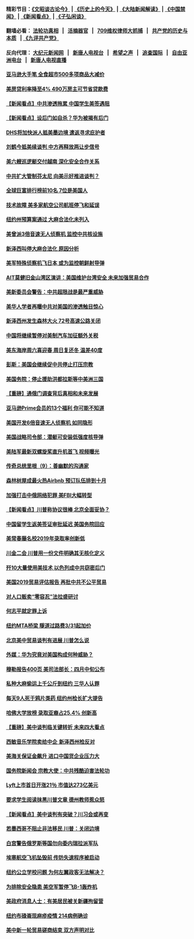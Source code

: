 #### 精彩节目：[《文昭谈古论今》](http://134.209.198.168/wenzhao) | [《历史上的今天》](http://134.209.198.168/today-in-history) | [《大陆新闻解读》](http://134.209.198.168/ntdtv-comedy) | [《中国禁闻》](http://134.209.198.168/ntdtv-news) | [《新闻看点》](http://134.209.198.168/news-insight) | [《子弘闲谈》](http://134.209.198.168/zihongxiantan/) 

  #### 翻墙必看： [法轮功真相](http://134.209.198.168:10000/videos/truth.html) &nbsp;&nbsp;|&nbsp;&nbsp; [活摘器官](http://134.209.198.168:10000/videos/res/Organs/) &nbsp;&nbsp;|&nbsp;&nbsp; [709维权律师大抓捕](http://134.209.198.168:10000/videos/709/) &nbsp;&nbsp;|&nbsp;&nbsp; [共产党的历史与本质](http://134.209.198.168:10000/videos/ccp.html) &nbsp;&nbsp;| [《九评共产党》](http://134.209.198.168:10000/videos/jiuping/) 

#### 反向代理： [大纪元新闻网](http://134.209.198.168:10080/) &nbsp;&nbsp;|&nbsp;&nbsp; [新唐人电视台](http://134.209.198.168:8000/) &nbsp;&nbsp;|&nbsp;&nbsp; [希望之声](http://134.209.198.168:8200/) &nbsp;&nbsp;|&nbsp;&nbsp; [追查国际](http://134.209.198.168:10010/) &nbsp;&nbsp;|&nbsp;&nbsp; [自由亚洲电台](http://134.209.198.168:9800/) &nbsp;&nbsp;|&nbsp;&nbsp; [新唐人电视直播](http://134.209.198.168/) 

#### [亚马逊大手笔 全食超市500多项商品大减价](../pages/nsc412/n11156281.md?t=04020037) 

#### [美房贷利率降至4% 490万房主可节省贷款费](../pages/nsc412/n11155963.md?t=04020037) 

#### [【新闻看点】中共渗透拖累 中国学生美签遇阻](../pages/nsc412/n11155955.md?t=04020037) 

#### [【新闻看点】设后门如自杀？华为被揭有后门](../pages/nsc412/n11155722.md?t=04020037) 

#### [DHS将加快派人抵美墨边境 遣返寻求庇护者](../pages/nsc412/n11155878.md?t=04020037) 

#### [刘鹤今抵美续谈判 中方再释放两让步信号](../pages/nsc412/n11155920.md?t=04020037) 

#### [美六艘巡逻艇交付越南 深化安全合作关系](../pages/nsc412/n11155740.md?t=04020037) 

#### [中共扩大管制芬太尼 向美示好推进谈判？](../pages/nsc412/n11155762.md?t=04020037) 

#### [全球巨富排行榜前10名 7位是美国人](../pages/nsc412/n11155641.md?t=04020037) 

#### [技术故障 美多家航空公司航班停飞和延误](../pages/nsc412/n11155658.md?t=04020037) 

#### [纽约州预算案通过 大麻合法化未列入](../pages/nsc412/n11155338.md?t=04020037) 

#### [美曾派3倍音速无人侦察机 监控中共核设施](../pages/nsc412/n11155218.md?t=04020037) 

#### [新泽西叫停大麻合法化 原因分析](../pages/nsc412/n11155324.md?t=04020037) 

#### [美军特殊侦察机飞日本 或为监控朝鲜射导弹](../pages/nsc412/n11154756.md?t=04020037) 

#### [AIT莫健旧金山湾区演讲：美国维护台湾安全 未来加强贸易合作](../pages/nsc412/n11154656.md?t=04020037) 

#### [美新委员会警告：中共超限战是最严重威胁](../pages/nsc412/n11153754.md?t=04020037) 

#### [美华人学者再曝中共对美国的渗透触目惊心](../pages/nsc412/n11150248.md?t=04020037) 

#### [新泽西州发生森林大火 72号高速公路关闭](../pages/nsc412/n11153542.md?t=04020037) 

#### [中国将继续暂停对美制汽车加征额外关税](../pages/nsc412/n11153472.md?t=04020037) 

#### [美东海岸周六喜迎春 周日复还冬 温差40度](../pages/nsc412/n11153370.md?t=04020037) 

#### [彭斯：美国会继续促中共停止打压宗教](../pages/nsc412/n11153230.md?t=04020037) 

#### [美国务院：停止援助洪都拉斯等中美洲三国](../pages/nsc412/n11152947.md?t=04020037) 

#### [【重磅】通俄门调查背后真相和未来发展](../pages/nsc412/n11149763.md?t=04020037) 

#### [亚马逊Prime会员的13个福利 你可能不知道](../pages/nsc412/n11110603.md?t=04020037) 

#### [美国开发6倍音速无人侦察机 如同隐形](../pages/nsc412/n11152824.md?t=04020037) 

#### [美国战略司令部：潜艇可安装低强度核导弹](../pages/nsc412/n11152538.md?t=04020037) 

#### [美陆军最新双螺旋桨直升机首飞 视频曝光](../pages/nsc412/n11142593.md?t=04020037) 

#### [传奇总统里根（9）：善幽默的沟通家](../pages/nsc412/n11151700.md?t=04020037) 

#### [森林树屋成最火热Airbnb 预订队伍排到十月](../pages/nsc412/n11151820.md?t=04020037) 

#### [加强打击中俄网络犯罪 美FBI大幅转型](../pages/nsc412/n11151611.md?t=04020037) 

#### [【新闻看点】川普称协议很棒 北京全面妥协？](../pages/nsc412/n11151468.md?t=04020037) 

#### [中国留学生返美签证审批延迟 美国务院回应](../pages/nsc412/n11151314.md?t=04020037) 

#### [美常春藤名校2019年录取率创新低](../pages/nsc412/n11151277.md?t=04020037) 

#### [川金二会 川普用一份文件明确其无核化定义](../pages/nsc412/n11151140.md?t=04020037) 

#### [歼10大量使用美技术 以色列成中共窃密后门](../pages/nsc412/n11143429.md?t=04020037) 

#### [美国2019贸易评估报告 再批中共不公平贸易](../pages/nsc412/n11150818.md?t=04020037) 

#### [对人口贩卖“零容忍”法拉盛研讨](../pages/nsc412/n11150877.md?t=04020037) 

#### [何志平就定罪上诉](../pages/nsc412/n11150869.md?t=04020037) 

#### [纽约MTA桥梁 隧道过路费3/31起加价](../pages/nsc412/n11150854.md?t=04020037) 

#### [北京美中贸易谈判有进展 川普怎么说](../pages/nsc412/n11150224.md?t=04020037) 

#### [外媒：华为究竟对美国构成何种威胁？](../pages/nsc412/n11149562.md?t=04020037) 

#### [穆勒报告400页 美司法部长：四月中旬公布](../pages/nsc412/n11150091.md?t=04020037) 

#### [私种大麻偷运上千公斤到纽约 三华人认罪](../pages/nsc412/n11148686.md?t=04020037) 

#### [每天9人死于鸦片类药 纽约州检长扩大提告](../pages/nsc412/n11148700.md?t=04020037) 

#### [哈佛大学放榜 录取亚裔占25.4% 创新高](../pages/nsc412/n11149841.md?t=04020037) 

#### [【重磅】美中谈判临关键转折 未来四大看点](../pages/nsc412/n11149718.md?t=04020037) 

#### [西敏音乐学院卖给中企 新泽西州检反对](../pages/nsc412/n11149680.md?t=04020037) 

#### [美海关保证金飙升 进口中国货企业压力大](../pages/nsc412/n11149090.md?t=04020037) 

#### [国务院新闻会 宗教大使：中共残酷迫害法轮功](../pages/nsc412/n11149870.md?t=04020037) 

#### [Lyft上市首日开涨21％ 市值达273亿美元](../pages/nsc412/n11149695.md?t=04020037) 

#### [要求学生阅读抹黑川普文章 德州教师惹众怒](../pages/nsc412/n11149736.md?t=04020037) 

#### [【新闻看点】美中谈判有突破？川习会或再变](../pages/nsc412/n11149469.md?t=04020037) 

#### [若墨西哥不阻止非法移民 川普：关闭边境](../pages/nsc412/n11149488.md?t=04020037) 

#### [白宫警告俄罗斯等国勿向委内瑞拉派军队](../pages/nsc412/n11149658.md?t=04020037) 

#### [埃塞航空飞机坠毁前 传防失速程序被启动](../pages/nsc412/n11149281.md?t=04020037) 

#### [纽约公立学校问题 为何左翼政客无法解决？](../pages/nsc412/n11148665.md?t=04020037) 

#### [为排除安全隐患 美空军暂停飞B-1轰炸机](../pages/nsc412/n11149312.md?t=04020037) 

#### [美政府消息人士：有美居民被关新疆拘留营](../pages/nsc412/n11149339.md?t=04020037) 

#### [纽约布碌崙现麻疹疫情 214病例确诊](../pages/nsc412/n11148696.md?t=04020037) 

#### [美中新一轮贸易磋商结束 双方声明对比](../pages/nsc412/n11149183.md?t=04020037) 

